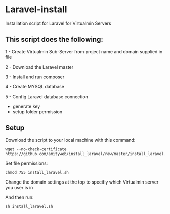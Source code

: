Laravel-install
===============

Installation script for Laravel for Virtualmin Servers


## This script does the following:

1 - Create Virtualmin Sub-Server from project name and domain supplied in file 

2 - Download the Laravel master

3 - Install and run composer 

4 - Create MYSQL database 

5 - Config Laravel database connection 
  * generate key
  * setup folder permission

## Setup

Download the script to your local machine with this command: 

    wget --no-check-certificate https://github.com/amityweb/install_laravel/raw/master/install_laravel.sh 

Set file permissions:

    chmod 755 install_laravel.sh

Change the domain settings at the top to specifiy which Virtualmin server you user is in

And then run:

    sh install_laravel.sh
